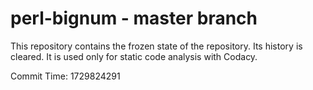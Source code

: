 # perl-bignum - master branch

This repository contains the frozen state of the repository.
Its history is cleared. It is used only for static code
analysis with Codacy.

Commit Time: 1729824291